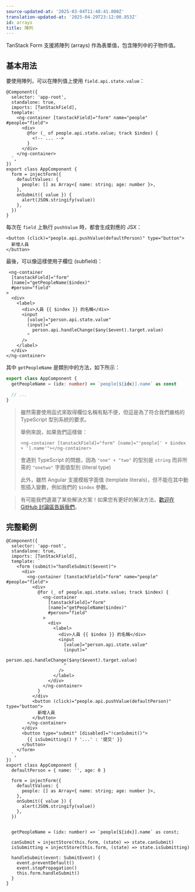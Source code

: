 ```yaml
---
source-updated-at: '2025-03-04T11:48:41.000Z'
translation-updated-at: '2025-04-29T23:12:00.853Z'
id: arrays
title: 陣列
---
```


TanStack Form 支援將陣列 (arrays) 作為表單值，包含陣列中的子物件值。

## 基本用法

要使用陣列，可以在陣列值上使用 `field.api.state.value`：

```angular-ts
@Component({
  selector: 'app-root',
  standalone: true,
  imports: [TanStackField],
  template: `
    <ng-container [tanstackField]="form" name="people" #people="field">
      <div>
        @for (_ of people.api.state.value; track $index) {
          <!-- ... -->
        }
      </div>
    </ng-container>
  `,
})
export class AppComponent {
  form = injectForm({
    defaultValues: {
      people: [] as Array<{ name: string; age: number }>,
    },
    onSubmit({ value }) {
      alert(JSON.stringify(value))
    },
  })
}
```

每次在 `field` 上執行 `pushValue` 時，都會生成對應的 JSX：

```angular-html
<button (click)="people.api.pushValue(defaultPerson)" type="button">
  新增人員
</button>
```

最後，可以像這樣使用子欄位 (subfield)：

```angular-html
 <ng-container
  [tanstackField]="form"
  [name]="getPeopleName($index)"
  #person="field"
>
  <div>
    <label>
      <div>人員 {{ $index }} 的名稱</div>
      <input
        [value]="person.api.state.value"
        (input)="
          person.api.handleChange($any($event).target.value)
        "
      />
    </label>
  </div>
</ng-container>
```

其中 `getPeopleName` 是類別中的方法，如下所示：

```typescript
export class AppComponent {
  getPeopleName = (idx: number) => `people[${idx}].name` as const

  // ...
}
```

> 雖然需要使用函式來取得欄位名稱有點不便，但這是為了符合我們嚴格的 TypeScript 型別系統的要求。
>
> 舉例來說，如果我們這樣做：
>
> ```angular-html
> <ng-container [tanstackField]="form" [name]="'people[' + $index + '].name'"></ng-container>
> ```
>
> 會遇到 TypeScript 的問題，因為 `"one" + "two"` 的型別是 `string` 而非所需的 `"onetwo"` 字面值型別 (literal type)
>
> 此外，雖然 Angular 支援模板字面值 (template literals)，但不能在其中動態插入變數，例如我們的 `$index` 參數。

> 有可能我們遺漏了某些解決方案！如果您有更好的解決方法，[歡迎在 GitHub 討論區告訴我們](https://github.com/TanStack/form/discussions)。

## 完整範例

```angular-ts
@Component({
  selector: 'app-root',
  standalone: true,
  imports: [TanStackField],
  template: `
    <form (submit)="handleSubmit($event)">
      <div>
        <ng-container [tanstackField]="form" name="people" #people="field">
          <div>
            @for (_ of people.api.state.value; track $index) {
              <ng-container
                [tanstackField]="form"
                [name]="getPeopleName($index)"
                #person="field"
              >
                <div>
                  <label>
                    <div>人員 {{ $index }} 的名稱</div>
                    <input
                      [value]="person.api.state.value"
                      (input)="
                        person.api.handleChange($any($event).target.value)
                      "
                    />
                  </label>
                </div>
              </ng-container>
            }
          </div>
          <button (click)="people.api.pushValue(defaultPerson)" type="button">
            新增人員
          </button>
        </ng-container>
      </div>
      <button type="submit" [disabled]="!canSubmit()">
        {{ isSubmitting() ? '...' : '提交' }}
      </button>
    </form>
  `,
})
export class AppComponent {
  defaultPerson = { name: '', age: 0 }

  form = injectForm({
    defaultValues: {
      people: [] as Array<{ name: string; age: number }>,
    },
    onSubmit({ value }) {
      alert(JSON.stringify(value))
    },
  })


  getPeopleName = (idx: number) => `people[${idx}].name` as const;

  canSubmit = injectStore(this.form, (state) => state.canSubmit)
  isSubmitting = injectStore(this.form, (state) => state.isSubmitting)

  handleSubmit(event: SubmitEvent) {
    event.preventDefault()
    event.stopPropagation()
    this.form.handleSubmit()
  }
}
```
